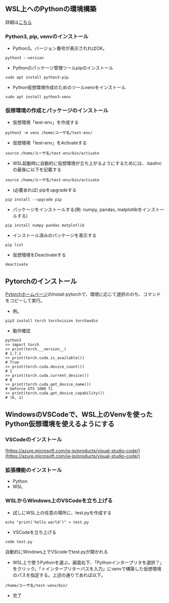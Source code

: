 ## WSL上へのPythonの環境構築
詳細は[こちら](https://learn.microsoft.com/ja-jp/windows/python/web-frameworks)

### Python3, pip, venvのインストール
- Python3。バージョン番号が表示されればOK。
```
python3 --version
```
- Pythonのパッケージ管理ツールpipのインストール
```
sudo apt install python3-pip
```
- Python仮想環境作成のためのツールvenvをインストール
```
sudo apt install python3-venv
```

### 仮想環境の作成とパッケージのインストール
- 仮想環境「test-env」を作成する
```
python3 -m venv /home/ユーザ名/test-env/
```

- 仮想環境「test-env」をActivateする
```
source /home/ユーザ名/test-env/bin/activate
```
- WSL起動時に自動的に仮想環境が立ち上がるようにするためには、.bashrcの最後に以下を記載する
```
source /home/ユーザ名/test-env/bin/activate
```

- (必要あれば) pipをupgradeする
```
pip install --upgrade pip
```

- パッケージをインストールする(例: numpy, pandas, matplotlibをインストールする)
```
pip install numpy pandas matplotlib
```

- インストール済みのパッケージを表示する
```
pip list
```

- 仮想環境をDeactivateする
```
deactivate
```

## Pytorchのインストール
[Pytorchホームページ](https://pytorch.org/)のInstall pytorchで、環境に応じて選択ののち、コマンドをコピーして実行。
- 例。
```
pip3 install torch torchvision torchaudio
```

- 動作確認
```
python3
>> import torch
>> print(torch.__version__)
# 1.7.1
>> print(torch.cuda.is_available())
# True
>> print(torch.cuda.device_count())
# 1
>> print(torch.cuda.current_device())
# 0
>> print(torch.cuda.get_device_name())
# GeForce GTX 1080 Ti
>> print(torch.cuda.get_device_capability())
# (6, 1)
```

## WindowsのVSCodeで、WSL上のVenvを使ったPython仮想環境を使えるようにする
### VSCodeのインストール
[https://azure.microsoft.com/ja-jp/products/visual-studio-code/](https://azure.microsoft.com/ja-jp/products/visual-studio-code/)

### 拡張機能のインストール
- Python
- WSL

### WSLからWindows上のVSCodeを立ち上げる
- 試しにWSL上の任意の場所に、test.pyを作成する
```
echo "print('hello world')" > test.py
```

- VSCodeを立ち上げる
```
code test.py
```
自動的にWindows上でVScodeでtest.pyが開かれる

- WSL上で使うPythonを選ぶ。画面右下、「Pythonインタープリタを選択？」をクリック。「＋インタープリターパスを入力」にvenvで構築した仮想環境のパスを指定する。上述の通りであれば以下。
```
/home/ユーザ名/test-venv/bin/
```
- 完了

